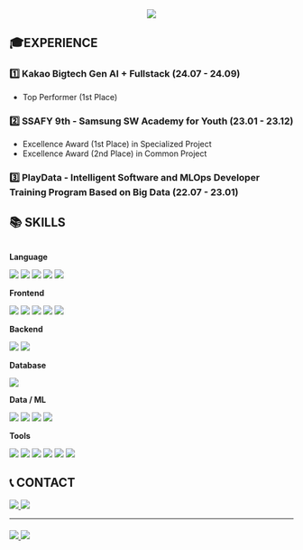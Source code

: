 <div align="center">
    <img src="https://capsule-render.vercel.app/api?type=soft&height=175&color=dark&text=dev-bleck's%20Github%20💻&fontColor=000000&animation=blink&descAlign=50&descAlignY=50&strokeWidth=3&stroke=FFFFFF&textBg=false&reversal=false">
</div>

## 🎓EXPERIENCE
### 1️⃣ Kakao Bigtech Gen AI + Fullstack (24.07 - 24.09)
- Top Performer (1st Place)

### 2️⃣ SSAFY 9th - Samsung SW Academy for Youth (23.01 - 23.12)
- Excellence Award (1st Place) in Specialized Project
- Excellence Award (2nd Place) in Common Project

### 3️⃣ PlayData - Intelligent Software and MLOps Developer Training Program Based on Big Data (22.07 - 23.01)

## 📚 SKILLS
<div style="display:flex; flex-direction:column; align-items:flex-start;">
    <!-- Language -->
    <p><strong>Language</strong></p>
    <div>
        <img src="https://img.shields.io/badge/python-3670A0?style=for-the-badge&logo=python&logoColor=ffdd54">
        <img src="https://img.shields.io/badge/html5-%23E34F26.svg?style=for-the-badge&logo=html5&logoColor=white">
        <img src="https://img.shields.io/badge/css3-%231572B6.svg?style=for-the-badge&logo=css3&logoColor=white">
        <img src="https://img.shields.io/badge/javascript-%23323330.svg?style=for-the-badge&logo=javascript&logoColor=%23F7DF1E">
        <img src="https://img.shields.io/badge/typescript-%23007ACC.svg?style=for-the-badge&logo=typescript&logoColor=white"> 
    </div>
    <!-- Frontend -->
    <p><strong>Frontend</strong></p>
    <div>
        <img src="https://img.shields.io/badge/react-%2320232a.svg?style=for-the-badge&logo=react&logoColor=%2361DAFB"> 
        <img src="https://img.shields.io/badge/styled--components-DB7093?style=for-the-badge&logo=styled-components&logoColor=white"> 
        <img src="https://img.shields.io/badge/vuejs-%2335495e.svg?style=for-the-badge&logo=vuedotjs&logoColor=%234FC08D"> 
        <img src="https://img.shields.io/badge/-Storybook-FF4785?style=for-the-badge&logo=storybook&logoColor=white"> 
        <img src="https://img.shields.io/badge/redux-%23593d88.svg?style=for-the-badge&logo=redux&logoColor=white">
    </div>
    <!-- Backend -->
    <p><strong>Backend</strong></p>
    <div>
        <img src="https://img.shields.io/badge/django-%23092E20.svg?style=for-the-badge&logo=django&logoColor=white">
        <img src="https://img.shields.io/badge/node.js-6DA55F?style=for-the-badge&logo=node.js&logoColor=white">
    </div>
    <!-- Database -->
    <p><strong>Database</strong></p>
    <div>
        <img src="https://img.shields.io/badge/mysql-4479A1?style=for-the-badge&logo=mysql&logoColor=white">
    </div>
    <!-- Data / ML -->
    <p><strong>Data / ML</strong></p>
    <div>
        <img src="https://img.shields.io/badge/numpy-%23013243.svg?style=for-the-badge&logo=numpy&logoColor=white"> 
        <img src="https://img.shields.io/badge/pandas-%23150458.svg?style=for-the-badge&logo=pandas&logoColor=white">
        <img src="https://img.shields.io/badge/PyTorch-%23EE4C2C.svg?style=for-the-badge&logo=PyTorch&logoColor=white"> 
        <img src="https://img.shields.io/badge/scikit--learn-%23F7931E.svg?style=for-the-badge&logo=scikit-learn&logoColor=white">         
    </div>
    <!-- Tools -->
    <p><strong>Tools</strong></p>
    <div>
        <img src="https://img.shields.io/badge/jira-%230A0FFF.svg?style=for-the-badge&logo=jira&logoColor=white"> 
        <img src="https://img.shields.io/badge/figma-%23F24E1E.svg?style=for-the-badge&logo=figma&logoColor=white">
        <img src="https://img.shields.io/badge/Notion-%23000000.svg?style=for-the-badge&logo=notion&logoColor=white"> 
        <img src="https://img.shields.io/badge/github-%23121011.svg?style=for-the-badge&logo=github&logoColor=white">
        <img src="https://img.shields.io/badge/gitlab-%23181717.svg?style=for-the-badge&logo=gitlab&logoColor=white"> 
        <img src="https://img.shields.io/badge/chatGPT-74aa9c?style=for-the-badge&logo=openai&logoColor=white"> 
    </div>
</div>

## 📞 CONTACT
<div>
    <a href="https://www.linkedin.com/in/hyeon-bok-lee-801572327/">
        <img src="https://img.shields.io/badge/linkedin-%230077B5.svg?style=for-the-badge&logo=linkedin&logoColor=white"> 
    </a>
    <a href="mailto:bleckshitup@gmail.com">
        <img src="https://img.shields.io/badge/Gmail-EA4335?style=for-the-badge&logo=Gmail&logoColor=white">
    </a>
</div>

<hr style="margin-bottom:20px;">

<div>
    <a href="https://solved.ac/bleckshitup">
        <img src="http://mazassumnida.wtf/api/v2/generate_badge?boj=bleckshitup"> 
        <img src="http://mazandi.herokuapp.com/api?handle=bleckshitup&theme=warm"/>
    </a>
</div>
